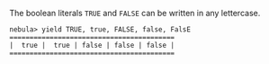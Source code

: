 The boolean literals `TRUE` and `FALSE` can be written in any lettercase.

```
nebula> yield TRUE, true, FALSE, false, FalsE
=========================================
|  true |  true | false | false | false |  
=========================================
```